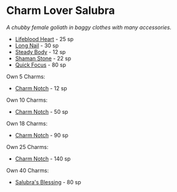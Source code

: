 # Charm Lover Salubra

*A chubby female goliath in baggy clothes with many accessories.*

* [Lifeblood Heart](/charms/lifeblood_heart.md) - 25 sp
* [Long Nail](/charms/long_nail.md) - 30 sp
* [Steady Body](/charms/steady_body.md) - 12 sp
* [Shaman Stone](/charms/shaman_stone.md) - 22 sp
* [Quick Focus](/charms/quick_focus.md) - 80 sp

Own 5 Charms:

* [Charm Notch](/charms/charm_notch) - 12 sp

Own 10 Charms:

* [Charm Notch](/charms/charm_notch) - 50 sp

Own 18 Charms:

* [Charm Notch](/charms/charm_notch) - 90 sp

Own 25 Charms:

* [Charm Notch](/charms/charm_notch) - 140 sp

Own 40 Charms:

* [Salubra's Blessing](/items/salubras_blessing.md) - 80 sp
